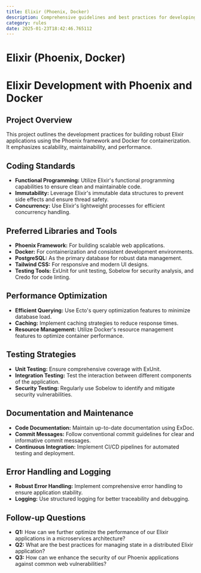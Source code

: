 ```yaml
---
title: Elixir (Phoenix, Docker)
description: Comprehensive guidelines and best practices for developing scalable and maintainable Elixir applications using Phoenix framework and Docker. Includes coding standards, preferred libraries, performance optimization, and testing strategies.
category: rules
date: 2025-01-23T18:42:46.765112
---
```



# Elixir (Phoenix, Docker)

# Elixir Development with Phoenix and Docker

## Project Overview
This project outlines the development practices for building robust Elixir applications using the Phoenix framework and Docker for containerization. It emphasizes scalability, maintainability, and performance.

## Coding Standards
- **Functional Programming:** Utilize Elixir's functional programming capabilities to ensure clean and maintainable code.
- **Immutability:** Leverage Elixir's immutable data structures to prevent side effects and ensure thread safety.
- **Concurrency:** Use Elixir's lightweight processes for efficient concurrency handling.

## Preferred Libraries and Tools
- **Phoenix Framework:** For building scalable web applications.
- **Docker:** For containerization and consistent development environments.
- **PostgreSQL:** As the primary database for robust data management.
- **Tailwind CSS:** For responsive and modern UI designs.
- **Testing Tools:** ExUnit for unit testing, Sobelow for security analysis, and Credo for code linting.

## Performance Optimization
- **Efficient Querying:** Use Ecto's query optimization features to minimize database load.
- **Caching:** Implement caching strategies to reduce response times.
- **Resource Management:** Utilize Docker's resource management features to optimize container performance.

## Testing Strategies
- **Unit Testing:** Ensure comprehensive coverage with ExUnit.
- **Integration Testing:** Test the interaction between different components of the application.
- **Security Testing:** Regularly use Sobelow to identify and mitigate security vulnerabilities.

## Documentation and Maintenance
- **Code Documentation:** Maintain up-to-date documentation using ExDoc.
- **Commit Messages:** Follow conventional commit guidelines for clear and informative commit messages.
- **Continuous Integration:** Implement CI/CD pipelines for automated testing and deployment.

## Error Handling and Logging
- **Robust Error Handling:** Implement comprehensive error handling to ensure application stability.
- **Logging:** Use structured logging for better traceability and debugging.

## Follow-up Questions
- **Q1:** How can we further optimize the performance of our Elixir applications in a microservices architecture?
- **Q2:** What are the best practices for managing state in a distributed Elixir application?
- **Q3:** How can we enhance the security of our Phoenix applications against common web vulnerabilities?
